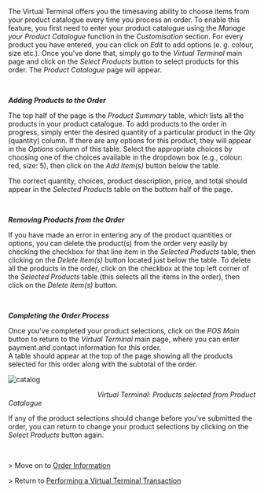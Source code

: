 <span>The Virtual Terminal offers you the timesaving ability to choose items from your product catalogue every time you process an order. To enable this feature, you first need to enter your product catalogue using the <em>Manage your Product Catalogue</em> function in the <em>Customisation</em> section. For every product you have entered, you can click on <em>Edit</em> to add options (e. g. colour, size etc.). Once you've done that, simply go to the <em>Virtual Terminal </em>main page and click on the <em>Select Products</em> button to select products for this order. The <em>Product Catalogue</em> page will appear.</span>

<span>&nbsp;</span>

**_<span>Adding Products to the Order</span>_**

<span>The top half of the page is the <em>Product Summary</em> table, which lists all the products in your product catalogue. To add products to the order in progress, simply enter the desired quantity of a particular product in the <em>Qty</em> (quantity) column. If there are any options for this product, they will appear in the <em>Options</em> column of this table. Select the appropriate choices by choosing one of the choices available in the dropdown box (e.g., colour: red, size: 5), then click on the <em>Add Item(s)</em> button below the table.</span>

<span>The correct quantity, choices, product description, price, and total should appear in the <em>Selected Products</em> table on the bottom half of the page.</span>

**<span>&nbsp;</span>**

**_<span>Removing Products from the Order</span>_**

<span>If you have made an error in entering any of the product quantities or options, you can delete the product(s) from the order very easily by checking the checkbox for that line item in the <em>Selected Products</em> table, then clicking on the <em>Delete Item(s)</em> button located just below the table. To delete all the products in the order, click on the checkbox at the top left corner of the <em>Selected Products</em> table (this selects all the items in the order), then click on the <em>Delete Item(s)</em> button.</span>

<span>&nbsp;</span>

**_<span>Completing the Order Process</span>_**

<span>Once you've completed your product selections, click on the <em>POS Main</em> button to return to the <em>Virtual Terminal</em> main page, where you can enter payment and contact information for this order.<br /> A table should appear at the top of the page showing all the products selected for this order along with the subtotal of the order. </span>

<img alt="catalog" data-align="center" data-entity-type="file" data-entity-uuid="8c1b0389-bdaa-4e8d-bdc4-f79987ba0417" src="/files/catalog.png" /> 

_<span>&nbsp; &nbsp; &nbsp; &nbsp; &nbsp; &nbsp; &nbsp; &nbsp; &nbsp; &nbsp; &nbsp; &nbsp; &nbsp; &nbsp; &nbsp; &nbsp; &nbsp; &nbsp; &nbsp; &nbsp; &nbsp; &nbsp; &nbsp; Virtual Terminal: Products selected from Product Catalogue</span>_

<span>If any of the product selections should change before you've submitted the order, you can return to change your product selections by clicking on the <em>Select Products </em>button again.</span>

&nbsp;

<span>> Move on to <a href="http://docs.firstdata.com/org/gateway/node/141">Order Information</a></span>

<span>> Return to <a href="http://docs.firstdata.com/org/gateway/node/139">Performing a Virtual Terminal Transaction</a></span>

&nbsp;
